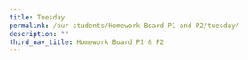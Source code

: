 ```yaml
---
title: Tuesday
permalink: /our-students/Homework-Board-P1-and-P2/tuesday/
description: ""
third_nav_title: Homework Board P1 & P2
---
```

